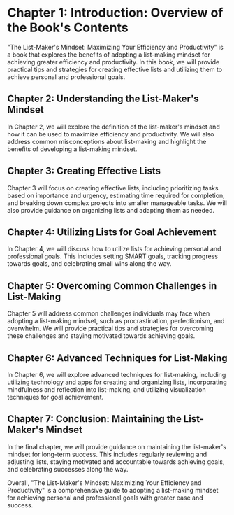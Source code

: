 Chapter 1: Introduction: Overview of the Book's Contents
========================================================

"The List-Maker's Mindset: Maximizing Your Efficiency and Productivity" is a book that explores the benefits of adopting a list-making mindset for achieving greater efficiency and productivity. In this book, we will provide practical tips and strategies for creating effective lists and utilizing them to achieve personal and professional goals.

Chapter 2: Understanding the List-Maker's Mindset
-------------------------------------------------

In Chapter 2, we will explore the definition of the list-maker's mindset and how it can be used to maximize efficiency and productivity. We will also address common misconceptions about list-making and highlight the benefits of developing a list-making mindset.

Chapter 3: Creating Effective Lists
-----------------------------------

Chapter 3 will focus on creating effective lists, including prioritizing tasks based on importance and urgency, estimating time required for completion, and breaking down complex projects into smaller manageable tasks. We will also provide guidance on organizing lists and adapting them as needed.

Chapter 4: Utilizing Lists for Goal Achievement
-----------------------------------------------

In Chapter 4, we will discuss how to utilize lists for achieving personal and professional goals. This includes setting SMART goals, tracking progress towards goals, and celebrating small wins along the way.

Chapter 5: Overcoming Common Challenges in List-Making
------------------------------------------------------

Chapter 5 will address common challenges individuals may face when adopting a list-making mindset, such as procrastination, perfectionism, and overwhelm. We will provide practical tips and strategies for overcoming these challenges and staying motivated towards achieving goals.

Chapter 6: Advanced Techniques for List-Making
----------------------------------------------

In Chapter 6, we will explore advanced techniques for list-making, including utilizing technology and apps for creating and organizing lists, incorporating mindfulness and reflection into list-making, and utilizing visualization techniques for goal achievement.

Chapter 7: Conclusion: Maintaining the List-Maker's Mindset
-----------------------------------------------------------

In the final chapter, we will provide guidance on maintaining the list-maker's mindset for long-term success. This includes regularly reviewing and adjusting lists, staying motivated and accountable towards achieving goals, and celebrating successes along the way.

Overall, "The List-Maker's Mindset: Maximizing Your Efficiency and Productivity" is a comprehensive guide to adopting a list-making mindset for achieving personal and professional goals with greater ease and success.
